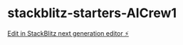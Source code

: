 # stackblitz-starters-AICrew1

[Edit in StackBlitz next generation editor ⚡️](https://stackblitz.com/~/github.com/TowerII/stackblitz-starters-AICrew1)
